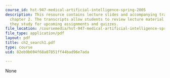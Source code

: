 ```yaml
---
course_id: hst-947-medical-artificial-intelligence-spring-2005
description: This resource contains lecture slides and accompanying transcripts for
  chapter 2. The transcripts allow students to review lecture material in detail as
  they study for upcoming assignments and quizzes.
file_location: /coursemedia/hst-947-medical-artificial-intelligence-spring-2005/82eb9b694f68a07851ff44bad96e7ada_ch2_search1.pdf
file_type: application/pdf
layout: pdf
title: ch2_search1.pdf
type: course
uid: 82eb9b694f68a07851ff44bad96e7ada

---
```

None